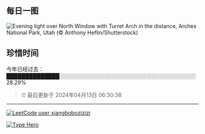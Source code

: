 ## 每日一图

![Evening light over North Window with Turret Arch in the distance, Arches National Park, Utah (© Anthony Heflin/Shutterstock)](https://cn.bing.com/th?id=OHR.SunsetArchesNP_EN-US2974318595_1920x1080.jpg&amp;rf=LaDigue_1920x1080.jpg&amp;pid=hp)


## 珍惜时间

今年已经过去：██████████████░░░░░░░░░░░░░░░░░░░░░░░░░░░░░░░░░░░░ 28.29%

> ⏰ 最后更新于 2024年04月13日 06:30:38


---

[![LeetCode user xiangbobozizizi](https://img.shields.io/badge/dynamic/json?style=for-the-badge&labelColor=black&color=%23ffa116&label=LeetCode&query=solvedOverTotal&url=https%3A%2F%2Fleetcode-badge.vercel.app%2Fapi%2Fusers%2Fxiangbobozizizi%2Fcn%2F&logo=leetcode&logoColor=yellow)](https://leetcode.cn/xiangbobozizizi/)

[![Type Hero](https://img.shields.io/badge/dynamic/json?url=https%3A%2F%2Ftype-hero-badge-generator.vercel.app%2Fapi%2Fusers%2Fshenxiang11&query=message&style=for-the-badge&logo=typescript&logoColor=%23ffffff&label=Type%20Hero&labelColor=%233178c6&color=%23f4f4f5)](https://typehero.dev/@shenxiang11)
